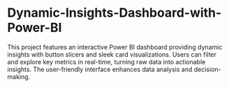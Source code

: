 # Dynamic-Insights-Dashboard-with-Power-BI
This project features an interactive Power BI dashboard providing dynamic insights with button slicers and sleek card visualizations. Users can filter and explore key metrics in real-time, turning raw data into actionable insights. The user-friendly interface enhances data analysis and decision-making.
